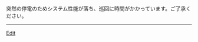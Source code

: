 ---
---
突然の停電のためシステム性能が落ち、巡回に時間がかかっています。ご了承ください。


----
[Edit](https://github.com/vitroid/vitroid.github.io/edit/master/MD/NewsClip_2004-7-28.md)
